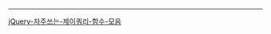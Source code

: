 
---

[jQuery-자주쓰는-제이쿼리-함수-모음](https://farcanada.tistory.com/entry/jQuery-%EC%9E%90%EC%A3%BC%EC%93%B0%EB%8A%94-%EC%A0%9C%EC%9D%B4%EC%BF%BC%EB%A6%AC-%ED%95%A8%EC%88%98-%EB%AA%A8%EC%9D%8C)